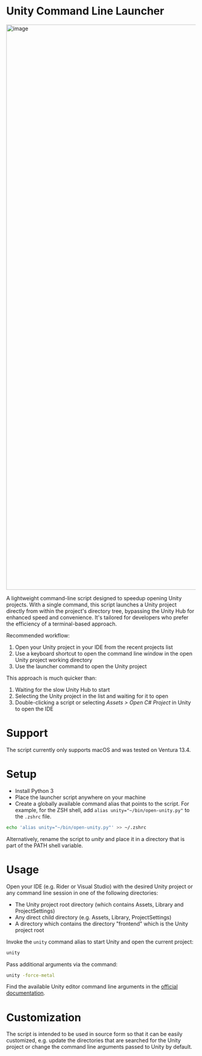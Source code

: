 # Unity Command Line Launcher

<img width="1502" alt="image" src="https://github.com/chrisyarbrough/UnityCommandLineLauncher/assets/17833862/f07c7396-b0da-4ce4-bfef-e9103de8c976">

A lightweight command-line script designed to speedup opening Unity projects. With a single command, this script launches a Unity project directly from within the project's directory tree, bypassing the Unity Hub for enhanced speed and convenience. It's tailored for developers who prefer the efficiency of a terminal-based approach.

Recommended workflow:
1) Open your Unity project in your IDE from the recent projects list
2) Use a keyboard shortcut to open the command line window in the open Unity project working directory
3) Use the launcher command to open the Unity project

This approach is much quicker than:
1) Waiting for the slow Unity Hub to start
2) Selecting the Unity project in the list and waiting for it to open
3) Double-clicking a script or selecting _Assets > Open C# Project_ in Unity to open the IDE

# Support
The script currently only supports macOS and was tested on Ventura 13.4.

# Setup
- Install Python 3
- Place the launcher script anywhere on your machine
- Create a globally available command alias that points to the script. For example, for the ZSH shell, add `alias unity="~/bin/open-unity.py"` to the `.zshrc` file.

```bash
echo 'alias unity="~/bin/open-unity.py"' >> ~/.zshrc
```

Alternatively, rename the script to _unity_ and place it in a directory that is part of the PATH shell variable.

# Usage
Open your IDE (e.g. Rider or Visual Studio) with the desired Unity project or any command line session in one of the following directories:
- The Unity project root directory (which contains Assets, Library and ProjectSettings)
- Any direct child directory (e.g. Assets, Library, ProjectSettings)
- A directory which contains the directory "frontend" which is the Unity project root

Invoke the `unity` command alias to start Unity and open the current project:

```bash
unity
```

Pass additional arguments via the command:

```bash
unity -force-metal
```

Find the available Unity editor command line arguments in the [official documentation](https://docs.unity3d.com/Manual/EditorCommandLineArguments.html).

# Customization
The script is intended to be used in source form so that it can be easily customized, e.g. update the directories that are searched for the Unity project or change the command line arguments passed to Unity by default.
